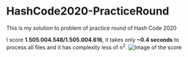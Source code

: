 # HashCode2020-PracticeRound
This is my solution to problem of practice round of Hash Code 2020

I score **1.505.004.548/1.505.004.616**, it takes only **~0.4 seconds** to process all files and it has complexity less of n<sup>2</sup>.
![Image of the score](https://i.imgur.com/isdH1Q2.png)
